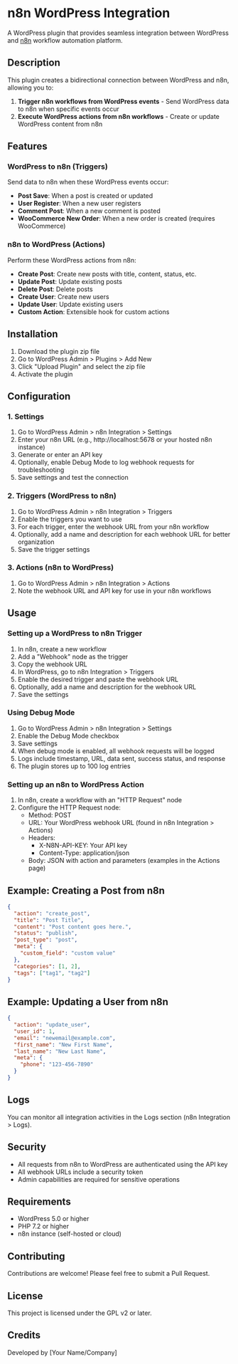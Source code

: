 # n8n WordPress Integration

A WordPress plugin that provides seamless integration between WordPress and [n8n](https://n8n.io/) workflow automation platform.

## Description

This plugin creates a bidirectional connection between WordPress and n8n, allowing you to:

1. **Trigger n8n workflows from WordPress events** - Send WordPress data to n8n when specific events occur
2. **Execute WordPress actions from n8n workflows** - Create or update WordPress content from n8n

## Features

### WordPress to n8n (Triggers)

Send data to n8n when these WordPress events occur:

- **Post Save**: When a post is created or updated
- **User Register**: When a new user registers
- **Comment Post**: When a new comment is posted
- **WooCommerce New Order**: When a new order is created (requires WooCommerce)

### n8n to WordPress (Actions)

Perform these WordPress actions from n8n:

- **Create Post**: Create new posts with title, content, status, etc.
- **Update Post**: Update existing posts
- **Delete Post**: Delete posts
- **Create User**: Create new users
- **Update User**: Update existing users
- **Custom Action**: Extensible hook for custom actions

## Installation

1. Download the plugin zip file
2. Go to WordPress Admin > Plugins > Add New
3. Click "Upload Plugin" and select the zip file
4. Activate the plugin

## Configuration

### 1. Settings

1. Go to WordPress Admin > n8n Integration > Settings
2. Enter your n8n URL (e.g., http://localhost:5678 or your hosted n8n instance)
3. Generate or enter an API key
4. Optionally, enable Debug Mode to log webhook requests for troubleshooting
5. Save settings and test the connection

### 2. Triggers (WordPress to n8n)

1. Go to WordPress Admin > n8n Integration > Triggers
2. Enable the triggers you want to use
3. For each trigger, enter the webhook URL from your n8n workflow
4. Optionally, add a name and description for each webhook URL for better organization
5. Save the trigger settings

### 3. Actions (n8n to WordPress)

1. Go to WordPress Admin > n8n Integration > Actions
2. Note the webhook URL and API key for use in your n8n workflows

## Usage

### Setting up a WordPress to n8n Trigger

1. In n8n, create a new workflow
2. Add a "Webhook" node as the trigger
3. Copy the webhook URL
4. In WordPress, go to n8n Integration > Triggers
5. Enable the desired trigger and paste the webhook URL
6. Optionally, add a name and description for the webhook URL
7. Save the settings

### Using Debug Mode

1. Go to WordPress Admin > n8n Integration > Settings
2. Enable the Debug Mode checkbox
3. Save settings
4. When debug mode is enabled, all webhook requests will be logged
5. Logs include timestamp, URL, data sent, success status, and response
6. The plugin stores up to 100 log entries

### Setting up an n8n to WordPress Action

1. In n8n, create a workflow with an "HTTP Request" node
2. Configure the HTTP Request node:
   - Method: POST
   - URL: Your WordPress webhook URL (found in n8n Integration > Actions)
   - Headers:
     - X-N8N-API-KEY: Your API key
     - Content-Type: application/json
   - Body: JSON with action and parameters (examples in the Actions page)

## Example: Creating a Post from n8n

```json
{
  "action": "create_post",
  "title": "Post Title",
  "content": "Post content goes here.",
  "status": "publish",
  "post_type": "post",
  "meta": {
    "custom_field": "custom value"
  },
  "categories": [1, 2],
  "tags": ["tag1", "tag2"]
}
```

## Example: Updating a User from n8n

```json
{
  "action": "update_user",
  "user_id": 1,
  "email": "newemail@example.com",
  "first_name": "New First Name",
  "last_name": "New Last Name",
  "meta": {
    "phone": "123-456-7890"
  }
}
```

## Logs

You can monitor all integration activities in the Logs section (n8n Integration > Logs).

## Security

- All requests from n8n to WordPress are authenticated using the API key
- All webhook URLs include a security token
- Admin capabilities are required for sensitive operations

## Requirements

- WordPress 5.0 or higher
- PHP 7.2 or higher
- n8n instance (self-hosted or cloud)

## Contributing

Contributions are welcome! Please feel free to submit a Pull Request.

## License

This project is licensed under the GPL v2 or later.

## Credits

Developed by [Your Name/Company]